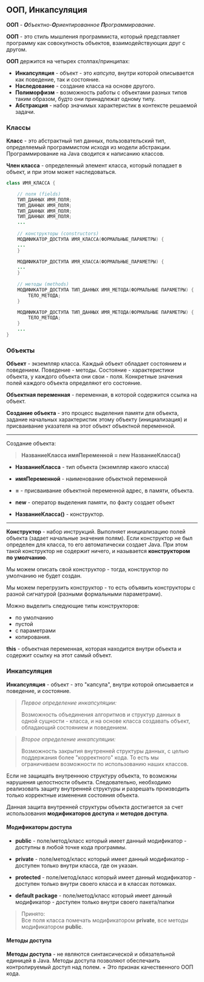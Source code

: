 ## ООП, Инкапсуляция

**ООП** - ***О**бъектно-**О**риентированное **П**рограммирование*. 

**ООП** - это стиль мышления программиста, который представляет программу как совокупность объектов, взаимодействующих друг с другом.

**ООП** держится на четырех столпах/принципах:

* **Инкапсуляция** - объект - это *капсула*, внутри которой описывается как поведение, так и состояние.
* **Наследование** - создание класса на основе другого.
* **Полиморфизм** - возможность работы с объектами разных типов таким образом, будто они принадлежат одному типу.
* **Абстракция** - набор значимых характеристик в контексте решаемой задачи.


### Классы
**Класс** - это абстрактный тип данных, пользовательский тип, определяемый программистом исходя из модели абстракции. Программирование на Java сводится к написанию классов.

**Член класса** - определенный элемент класса, который попадает в объект, и при этом может наследоваться.

```JAVA
class ИМЯ_КЛАССА {

    // поля (fields)
    ТИП_ДАННЫХ ИМЯ_ПОЛЯ;
    ТИП_ДАННЫХ ИМЯ_ПОЛЯ;
    ТИП_ДАННЫХ ИМЯ_ПОЛЯ;
    ТИП_ДАННЫХ ИМЯ_ПОЛЯ;
    ...
    
    // конструкторы (constructors)
    МОДИФИКАТОР_ДОСТУПА ИМЯ_КЛАССА(ФОРМАЛЬНЫЕ_ПАРАМЕТРЫ) {
    ...
    }

    МОДИФИКАТОР_ДОСТУПА ИМЯ_КЛАССА(ФОРМАЛЬНЫЕ_ПАРАМЕТРЫ) {
    ...
    }
    
    // методы (methods)
    МОДИФИКАТОР_ДОСТУПА ТИП_ДАННЫХ ИМЯ_МЕТОДА(ФОРМАЛЬНЫЕ ПАРАМЕТРЫ) {
        ТЕЛО_МЕТОДА;
    }

    МОДИФИКАТОР_ДОСТУПА ТИП_ДАННЫХ ИМЯ_МЕТОДА(ФОРМАЛЬНЫЕ ПАРАМЕТРЫ) {
        ТЕЛО_МЕТОДА;
    }
    ...
}

```

### Объекты

**Объект** - экземпляр класса. Каждый объект обладает состоянием и поведением. Поведение - методы. Состояние - характеристики объекта, у каждого объекта они свои - поля. Конкретные значения полей каждого объекта определяют его состояние.

**Объектная переменная** - переменная, в которой содержится ссылка на объект.

**Создание объекта** - это процесс выделения памяти для объекта, задание начальных характеристик этому объекту (инициализация) и присваивание указателя на этот объект объектной переменной.
***

Создание объекта:

> **НазваниеКласса имяПеременной = new НазваниеКласса()**

* **НазваниеКласса** - тип объекта (экземпляр какого класса)

* **имяПеременной** - наименование объектной переменной

* **=** - присваивание объектной переменной адрес, в памяти, объекта.

* **new** - оператор выделения памяти, по факту создает объект

* **НазваниеКласса()** - конструктор.
***

**Конструктор** - набор инструкций. Выполняет инициализацию полей объекта (задает начальные значения полям). Если конструктор не был определен для класса, то его автоматически создает Java. При этом такой конструктор не содержит ничего, и называется **конструктором по умолчанию**.

Мы можем описать свой конструктор - тогда, конструктор по умолчанию не будет создан.

Мы можем перегрузить конструктор - то есть объявить конструкторы с разной сигнатурой (разными формальными параметрами).

Можно выделить следующие типы конструкторов:
* по умолчанию
* пустой
* с параметрами
* копирования.

**this** - объектная переменная, которая находится внутри объекта и содержит ссылку на этот самый объект.

### Инкапсуляция

**Инкапсуляция** - объект - это "капсула", внутри которой описывается и поведение, и состояние.

> *Первое определение инкапсуляции:*
> 
> Возможность объединения алгоритмов и структур данных в одной сущности - класса, и на основе класса создавать объект, обладающий состоянием и поведением.

> *Второе определение инкапсуляции:*
> 
> Возможность закрытия внутренней структуры данных, с целью поддержания более "корректного" кода. То есть мы ограничиваем возможности по использованию наших классов.

Если не защищать внутреннюю структуру объекта, то возможны нарушения целостности объекта. Следовательно, необходимо реализовать защиту внутренней структуры и разрешать производить только корректные изменения состояния объекта.

Данная защита внутренней структуры объекта достигается за счет использования **модификаторов доступа** и **методов доступа**.

#### Модификаторы доступа

* **public** - поле/метод/класс который имеет данный модификатор - доступны в любой точке кода программы.

* **private** - поле/метод/класс который имеет данный модификатор - доступен только внутри класса, где он указан.

* **protected** - поле/метод/класс который имеет данный модификатор - доступен только внутри своего класса и в классах потомках.

* **default package** - поле/метод/класс который имеет данный модификатор - доступен только внутри своего пакета/папки


> Принято:\
> Все поля класса помечать модификатором **private**, все методы модификатором **public**.


#### Методы доступа

**Методы доступа** - не являются синтаксической и обязательной единицей в Java. Методы доступа позволяют обеспечаить контролируемый доступ над полем. + Это признак качественного ООП кода.